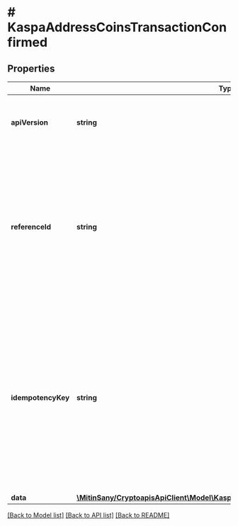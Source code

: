 # # KaspaAddressCoinsTransactionConfirmed

## Properties

Name | Type | Description | Notes
------------ | ------------- | ------------- | -------------
**apiVersion** | **string** | Specifies the version of the API that incorporates this endpoint. |
**referenceId** | **string** | Represents a unique identifier that serves as reference to the specific request which prompts a callback, e.g. Blockchain Events Subscription, Blockchain Automation, etc. |
**idempotencyKey** | **string** | Specifies a unique ID generated by the system and attached to each callback. It is used by the server to recognize consecutive requests with the same data with the purpose not to perform the same operation twice. |
**data** | [**\MitinSany/CryptoapisApiClient\Model\KaspaAddressCoinsTransactionConfirmedData**](KaspaAddressCoinsTransactionConfirmedData.md) |  |

[[Back to Model list]](../../README.md#models) [[Back to API list]](../../README.md#endpoints) [[Back to README]](../../README.md)
